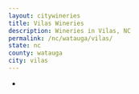 ```yaml
---
layout: citywineries
title: Vilas Wineries
description: Wineries in Vilas, NC
permalink: /nc/watauga/vilas/
state: nc
county: watauga
city: vilas
---
```

-
